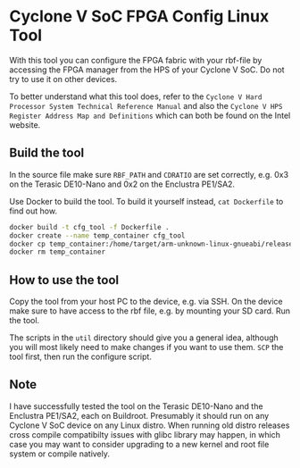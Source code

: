 # Cyclone V SoC FPGA Config Linux Tool

With this tool you can configure the FPGA fabric with your rbf-file by 
accessing the FPGA manager from the HPS of your Cyclone V SoC. Do not try to 
use it on other devices.

To better understand what this tool does, refer to the 
`Cyclone V Hard Processor System Technical Reference Manual` and also the 
`Cyclone V HPS Register Address Map and Definitions` which can both be found 
on the Intel website.

## Build the tool

In the source file make sure `RBF_PATH` and `CDRATIO` are set correctly, 
e.g. 0x3 on the Terasic DE10-Nano and 0x2 on the Enclustra PE1/SA2.

Use Docker to build the tool. To build it yourself instead, `cat Dockerfile` 
to find out how.

```bash
docker build -t cfg_tool -f Dockerfile .
docker create --name temp_container cfg_tool
docker cp temp_container:/home/target/arm-unknown-linux-gnueabi/release/fpga_config_tool ./fpga_config_tool
docker rm temp_container
```

## How to use the tool

Copy the tool from your host PC to the device, e.g. via SSH. On the device 
make sure to have access to the rbf file, e.g. by mounting your SD card. 
Run the tool.

The scripts in the `util` directory should give you a general idea, although 
you will most likely need to make changes if you want to use them. `SCP` the 
tool first, then run the configure script.

## Note

I have successfully tested the tool on the Terasic DE10-Nano and the 
Enclustra PE1/SA2, each on Buildroot. Presumably it should run on any 
Cyclone V SoC device on any Linux distro. When running old distro releases 
cross compile compatibilty issues with glibc library may happen, in which 
case you may want to consider upgrading to a new kernel and root file system 
or compile natively.
